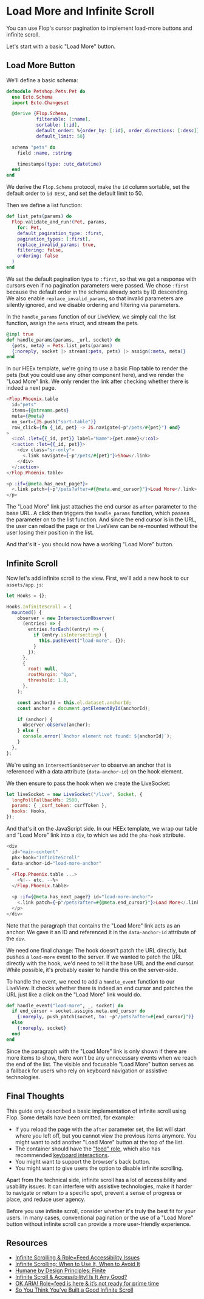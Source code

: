 # Load More and Infinite Scroll

You can use Flop's cursor pagination to implement load-more buttons and infinite
scroll.

Let's start with a basic "Load More" button.

## Load More Button

We'll define a basic schema:

```elixir
defmodule Petshop.Pets.Pet do
  use Ecto.Schema
  import Ecto.Changeset

  @derive {Flop.Schema,
           filterable: [:name],
           sortable: [:id],
           default_order: %{order_by: [:id], order_directions: [:desc]},
           default_limit: 50}

  schema "pets" do
    field :name, :string

    timestamps(type: :utc_datetime)
  end
end
```

We derive the `Flop.Schema` protocol, make the `id` column sortable, set the
default order to `id DESC`, and set the default limit to 50.

Then we define a list function:

```elixir
def list_pets(params) do
  Flop.validate_and_run!(Pet, params,
    for: Pet,
    default_pagination_type: :first,
    pagination_types: [:first],
    replace_invalid_params: true,
    filtering: false,
    ordering: false
  )
end
```

We set the default pagination type to `:first`, so that we get a response with
cursors even if no pagination parameters were passed. We chose `:first` because
the default order in the schema already sorts by ID descending. We also enable
`replace_invalid_params`, so that invalid parameters are silently ignored, and
we disable ordering and filtering via parameters.

In the `handle_params` function of our LiveView, we simply call the list
function, assign the `meta` struct, and stream the pets.

```elixir
@impl true
def handle_params(params, _url, socket) do
  {pets, meta} = Pets.list_pets(params)
  {:noreply, socket |> stream(:pets, pets) |> assign(:meta, meta)}
end
```

In our HEEx template, we're going to use a basic Flop table to render the
pets (but you could use any other component here), and we render the
"Load More" link. We only render the link after checking whether there is
indeed a next page.

```heex
<Flop.Phoenix.table
  id="pets"
  items={@streams.pets}
  meta={@meta}
  on_sort={JS.push("sort-table")}
  row_click={fn {_id, pet} -> JS.navigate(~p"/pets/#{pet}") end}
>
  <:col :let={{_id, pet}} label="Name">{pet.name}</:col>
  <:action :let={{_id, pet}}>
    <div class="sr-only">
      <.link navigate={~p"/pets/#{pet}"}>Show</.link>
    </div>
  </:action>
</Flop.Phoenix.table>

<p :if={@meta.has_next_page?}>
  <.link patch={~p"/pets?after=#{@meta.end_cursor}"}>Load More</.link>
</p>
```

The "Load More" link just attaches the end cursor as `after` parameter to the
base URL. A click then triggers the `handle_params` function, which passes the
parameter on to the list function. And since the end cursor is in the URL, the
user can reload the page or the LiveView can be re-mounted without the user
losing their position in the list.

And that's it - you should now have a working "Load More" button.

## Infinite Scroll

Now let's add infinite scroll to the view. First, we'll add a new hook to our
`assets/app.js`:

```js
let Hooks = {};

Hooks.InfiniteScroll = {
  mounted() {
    observer = new IntersectionObserver(
      (entries) => {
        entries.forEach((entry) => {
          if (entry.isIntersecting) {
            this.pushEvent("load-more", {});
          }
        });
      },
      {
        root: null,
        rootMargin: "0px",
        threshold: 1.0,
      },
    );

    const anchorId = this.el.dataset.anchorId;
    const anchor = document.getElementById(anchorId);

    if (anchor) {
      observer.observe(anchor);
    } else {
      console.error(`Anchor element not found: ${anchorId}`);
    }
  },
};
```

We're using an `IntersectionObserver` to observe an anchor that is referenced with
a data attribute (`data-anchor-id`) on the hook element.

We then ensure to pass the hook when we create the LiveSocket:

```js
let liveSocket = new LiveSocket("/live", Socket, {
  longPollFallbackMs: 2500,
  params: { _csrf_token: csrfToken },
  hooks: Hooks,
});
```

And that's it on the JavaScript side. In our HEEx template, we wrap our table
and "Load More" link into a `div`, to which we add the `phx-hook` attribute.

```heex
<div
  id="main-content"
  phx-hook="InfiniteScroll"
  data-anchor-id="load-more-anchor"
>
  <Flop.Phoenix.table ...>
    <%!-- etc. --%>
  </Flop.Phoenix.table>

  <p :if={@meta.has_next_page?} id="load-more-anchor">
    <.link patch={~p"/pets?after=#{@meta.end_cursor}"}>Load More</.link>
  </p>
</div>
```

Note that the paragraph that contains the "Load More" link acts as an anchor: We
gave it an ID and referenced it in the `data-anchor-id` attribute of the `div`.

We need one final change: The hook doesn't patch the URL directly, but pushes a
`load-more` event to the server. If we wanted to patch the URL directly with the
hook, we'd need to tell it the base URL and the end cursor. While possible, it's
probably easier to handle this on the server-side.

To handle the event, we need to add a `handle_event` function to our LiveView.
It checks whether there is indeed an end cursor and patches the URL just like
a click on the "Load More" link would do.

```elixir
def handle_event("load-more", _, socket) do
  if end_cursor = socket.assigns.meta.end_cursor do
    {:noreply, push_patch(socket, to: ~p"/pets?after=#{end_cursor}")}
  else
    {:noreply, socket}
  end
end
```

Since the paragraph with the "Load More" link is only shown if there are more
items to show, there won't be any unnecessary events when we reach the end of
the list. The visible and focusable "Load More" button serves as a fallback for
users who rely on keyboard navigation or assistive technologies.

## Final Thoughts

This guide only described a basic implementation of infinite scroll using Flop.
Some details have been omitted, for example:

- If you reload the page with the `after` parameter set, the list will start
  where you left off, but you cannot view the previous items anymore. You might
  want to add another "Load More" button at the top of the list.
- The container should have the
  ["feed" role](https://developer.mozilla.org/en-US/docs/Web/Accessibility/ARIA/Reference/Roles/feed_role), which also has recommended [keyboard interactions](https://developer.mozilla.org/en-US/docs/Web/Accessibility/ARIA/Reference/Roles/feed_role#keyboard_interactions).
- You might want to support the browser's back button.
- You might want to give users the option to disable infinite scrolling.

Apart from the technical side, infinite scroll has a lot of accessibility and
usability issues. It can interfere with assistive technologies, make it
harder to navigate or return to a specific spot, prevent a sense of
progress or place, and reduce user agency.

Before you use infinite scroll, consider whether it's truly the best fit for
your users. In many cases, conventional pagination or the use of a "Load More"
button without infinite scroll can provide a more user-friendly experience.

## Resources

- [Infinite Scrolling & Role=Feed Accessibility Issues](https://www.deque.com/blog/infinite-scrolling-rolefeed-accessibility-issues/)
- [Infinite Scrolling: When to Use It, When to Avoid It](https://www.nngroup.com/articles/infinite-scrolling-tips/)
- [Humane by Design Principles: Finite](https://humanebydesign.com/principles/finite)
- [Infinite Scroll & Accessibility! Is It Any Good?](https://www.digitala11y.com/infinite-scroll-accessibility-is-it-any-good/)
- [OK ARIA! Role=feed is here & it’s not ready for prime time](https://www.digitala11y.com/ok-aria-rolefeed-is-here-its-not-ready-for-prime-time/)
- [So You Think You’ve Built a Good Infinite Scroll](https://adrianroselli.com/2014/05/so-you-think-you-built-good-infinite.html)
